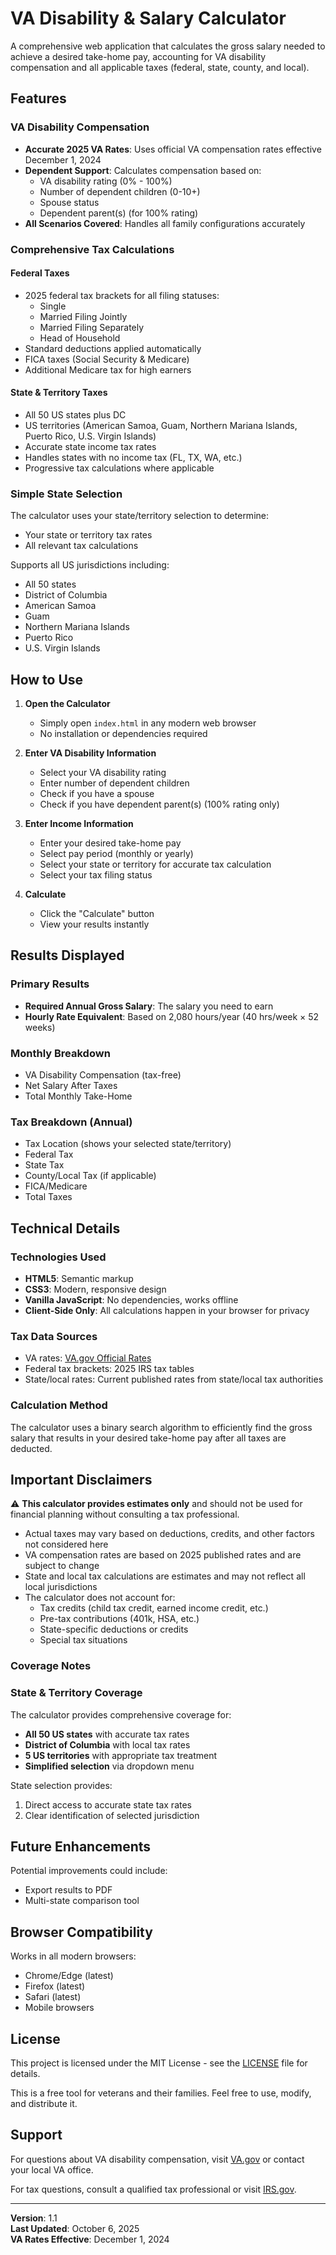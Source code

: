 # VA Disability & Salary Calculator

A comprehensive web application that calculates the gross salary needed to achieve a desired take-home pay, accounting for VA disability compensation and all applicable taxes (federal, state, county, and local).

## Features

### VA Disability Compensation
- **Accurate 2025 VA Rates**: Uses official VA compensation rates effective December 1, 2024
- **Dependent Support**: Calculates compensation based on:
  - VA disability rating (0% - 100%)
  - Number of dependent children (0-10+)
  - Spouse status
  - Dependent parent(s) (for 100% rating)
- **All Scenarios Covered**: Handles all family configurations accurately

### Comprehensive Tax Calculations

#### Federal Taxes
- 2025 federal tax brackets for all filing statuses:
  - Single
  - Married Filing Jointly
  - Married Filing Separately
  - Head of Household
- Standard deductions applied automatically
- FICA taxes (Social Security & Medicare)
- Additional Medicare tax for high earners

#### State & Territory Taxes
- All 50 US states plus DC
- US territories (American Samoa, Guam, Northern Mariana Islands, Puerto Rico, U.S. Virgin Islands)
- Accurate state income tax rates
- Handles states with no income tax (FL, TX, WA, etc.)
- Progressive tax calculations where applicable

### Simple State Selection
The calculator uses your state/territory selection to determine:
- Your state or territory tax rates
- All relevant tax calculations

Supports all US jurisdictions including:
- All 50 states
- District of Columbia
- American Samoa
- Guam
- Northern Mariana Islands
- Puerto Rico
- U.S. Virgin Islands

## How to Use

1. **Open the Calculator**
   - Simply open `index.html` in any modern web browser
   - No installation or dependencies required

2. **Enter VA Disability Information**
   - Select your VA disability rating
   - Enter number of dependent children
   - Check if you have a spouse
   - Check if you have dependent parent(s) (100% rating only)

3. **Enter Income Information**
   - Enter your desired take-home pay
   - Select pay period (monthly or yearly)
   - Select your state or territory for accurate tax calculation
   - Select your tax filing status

4. **Calculate**
   - Click the "Calculate" button
   - View your results instantly

## Results Displayed

### Primary Results
- **Required Annual Gross Salary**: The salary you need to earn
- **Hourly Rate Equivalent**: Based on 2,080 hours/year (40 hrs/week × 52 weeks)

### Monthly Breakdown
- VA Disability Compensation (tax-free)
- Net Salary After Taxes
- Total Monthly Take-Home

### Tax Breakdown (Annual)
- Tax Location (shows your selected state/territory)
- Federal Tax
- State Tax
- County/Local Tax (if applicable)
- FICA/Medicare
- Total Taxes

## Technical Details

### Technologies Used
- **HTML5**: Semantic markup
- **CSS3**: Modern, responsive design
- **Vanilla JavaScript**: No dependencies, works offline
- **Client-Side Only**: All calculations happen in your browser for privacy

### Tax Data Sources
- VA rates: [VA.gov Official Rates](https://www.va.gov/disability/compensation-rates/veteran-rates/)
- Federal tax brackets: 2025 IRS tax tables
- State/local rates: Current published rates from state/local tax authorities

### Calculation Method
The calculator uses a binary search algorithm to efficiently find the gross salary that results in your desired take-home pay after all taxes are deducted.

## Important Disclaimers

⚠️ **This calculator provides estimates only** and should not be used for financial planning without consulting a tax professional.

- Actual taxes may vary based on deductions, credits, and other factors not considered here
- VA compensation rates are based on 2025 published rates and are subject to change
- State and local tax calculations are estimates and may not reflect all local jurisdictions
- The calculator does not account for:
  - Tax credits (child tax credit, earned income credit, etc.)
  - Pre-tax contributions (401k, HSA, etc.)
  - State-specific deductions or credits
  - Special tax situations

### Coverage Notes

### State & Territory Coverage
The calculator provides comprehensive coverage for:
- **All 50 US states** with accurate tax rates
- **District of Columbia** with local tax rates
- **5 US territories** with appropriate tax treatment
- **Simplified selection** via dropdown menu

State selection provides:
1. Direct access to accurate state tax rates
2. Clear identification of selected jurisdiction

## Future Enhancements

Potential improvements could include:
- Export results to PDF
- Multi-state comparison tool

## Browser Compatibility

Works in all modern browsers:
- Chrome/Edge (latest)
- Firefox (latest)
- Safari (latest)
- Mobile browsers

## License

This project is licensed under the MIT License - see the [LICENSE](LICENSE) file for details.

This is a free tool for veterans and their families. Feel free to use, modify, and distribute it.

## Support

For questions about VA disability compensation, visit [VA.gov](https://www.va.gov) or contact your local VA office.

For tax questions, consult a qualified tax professional or visit [IRS.gov](https://www.irs.gov).

---

**Version**: 1.1  
**Last Updated**: October 6, 2025  
**VA Rates Effective**: December 1, 2024
